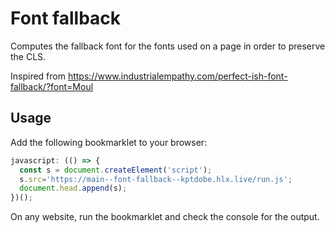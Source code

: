 # Font fallback

Computes the fallback font for the fonts used on a page in order to preserve the CLS.

Inspired from https://www.industrialempathy.com/perfect-ish-font-fallback/?font=Moul

## Usage

Add the following bookmarklet to your browser:

```js
javascript: (() => {
  const s = document.createElement('script');
  s.src='https://main--font-fallback--kptdobe.hlx.live/run.js';
  document.head.append(s);
})();
```

On any website, run the bookmarklet and check the console for the output.